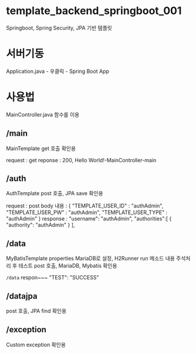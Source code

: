 # template_backend_springboot_001
Springboot, Spring Security, JPA 기반 템플릿

# 서버기동
Application.java - 우클릭 - Spring Boot App

# 사용법
MainController.java 함수를 이용

## /main

MainTemplate
get 호출 확인용

request : get
reponse : 200, Hello World!-MainController-main

## /auth

AuthTemplate
post 호출, JPA save 확인용

request : post
body 내용 :
{
"TEMPLATE_USER_ID" : "authAdmin",
"TEMPLATE_USER_PW" : "authAdmin",
"TEMPLATE_USER_TYPE" : "authAdmin"
}
response : 
"username": "authAdmin",
"authorities":[
{
"authority": "authAdmin"
}
],

## /data

MyBatisTemplate
properties MariaDB로 설정, H2Runner run 메소드 내용 주석처리 후 테스트
post 호출, MariaDB, Mybatis 확인용

```/data```
respon~~~
"TEST": "SUCCESS"

## /datajpa
post 호출, JPA find 확인용

## /exception
Custom exception 확인용
